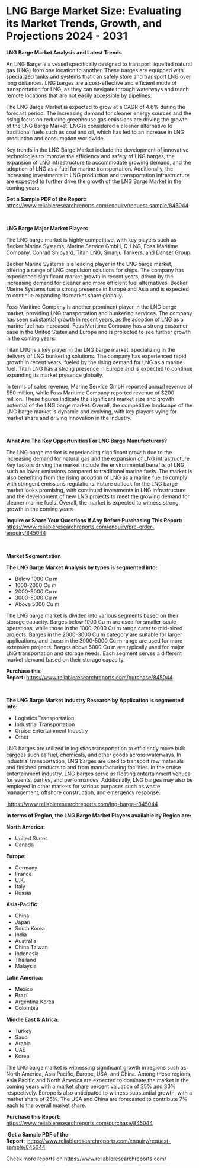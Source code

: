 <p><h1>LNG Barge Market Size: Evaluating its Market Trends, Growth, and Projections 2024 - 2031</h1></p><p><strong>LNG Barge Market Analysis and Latest Trends</strong></p>
<p><p>An LNG Barge is a vessel specifically designed to transport liquefied natural gas (LNG) from one location to another. These barges are equipped with specialized tanks and systems that can safely store and transport LNG over long distances. LNG barges are a cost-effective and efficient mode of transportation for LNG, as they can navigate through waterways and reach remote locations that are not easily accessible by pipelines.</p><p>The LNG Barge Market is expected to grow at a CAGR of 4.6% during the forecast period. The increasing demand for cleaner energy sources and the rising focus on reducing greenhouse gas emissions are driving the growth of the LNG Barge Market. LNG is considered a cleaner alternative to traditional fuels such as coal and oil, which has led to an increase in LNG production and consumption worldwide.</p><p>Key trends in the LNG Barge Market include the development of innovative technologies to improve the efficiency and safety of LNG barges, the expansion of LNG infrastructure to accommodate growing demand, and the adoption of LNG as a fuel for marine transportation. Additionally, the increasing investments in LNG production and transportation infrastructure are expected to further drive the growth of the LNG Barge Market in the coming years.</p></p>
<p><strong>Get a Sample PDF of the Report:&nbsp;</strong> <a href="https://www.reliableresearchreports.com/enquiry/request-sample/845044">https://www.reliableresearchreports.com/enquiry/request-sample/845044</a></p>
<p>&nbsp;</p>
<p><strong>LNG Barge Major Market Players</strong></p>
<p><p>The LNG barge market is highly competitive, with key players such as Becker Marine Systems, Marine Service GmbH, Q-LNG, Foss Maritime Company, Conrad Shipyard, Titan LNG, Sinanju Tankers, and Danser Group. </p><p>Becker Marine Systems is a leading player in the LNG barge market, offering a range of LNG propulsion solutions for ships. The company has experienced significant market growth in recent years, driven by the increasing demand for cleaner and more efficient fuel alternatives. Becker Marine Systems has a strong presence in Europe and Asia and is expected to continue expanding its market share globally.</p><p>Foss Maritime Company is another prominent player in the LNG barge market, providing LNG transportation and bunkering services. The company has seen substantial growth in recent years, as the adoption of LNG as a marine fuel has increased. Foss Maritime Company has a strong customer base in the United States and Europe and is projected to see further growth in the coming years.</p><p>Titan LNG is a key player in the LNG barge market, specializing in the delivery of LNG bunkering solutions. The company has experienced rapid growth in recent years, fueled by the rising demand for LNG as a marine fuel. Titan LNG has a strong presence in Europe and is expected to continue expanding its market presence globally.</p><p>In terms of sales revenue, Marine Service GmbH reported annual revenue of $50 million, while Foss Maritime Company reported revenue of $200 million. These figures indicate the significant market size and growth potential of the LNG barge market. Overall, the competitive landscape of the LNG barge market is dynamic and evolving, with key players vying for market share and driving innovation in the industry.</p></p>
<p>&nbsp;</p>
<p><strong>What Are The Key Opportunities For LNG Barge Manufacturers?</strong></p>
<p><p>The LNG barge market is experiencing significant growth due to the increasing demand for natural gas and the expansion of LNG infrastructure. Key factors driving the market include the environmental benefits of LNG, such as lower emissions compared to traditional marine fuels. The market is also benefiting from the rising adoption of LNG as a marine fuel to comply with stringent emissions regulations. Future outlook for the LNG barge market looks promising, with continued investments in LNG infrastructure and the development of new LNG projects to meet the growing demand for cleaner marine fuels. Overall, the market is expected to witness strong growth in the coming years.</p></p>
<p><strong>Inquire or Share Your Questions If Any Before Purchasing This Report:</strong> <a href="https://www.reliableresearchreports.com/enquiry/pre-order-enquiry/845044">https://www.reliableresearchreports.com/enquiry/pre-order-enquiry/845044</a></p>
<p>&nbsp;</p>
<p><strong>Market Segmentation</strong></p>
<p><strong>The LNG Barge Market Analysis by types is segmented into:</strong></p>
<p><ul><li>Below 1000 Cu m</li><li>1000-2000 Cu m</li><li>2000-3000 Cu m</li><li>3000-5000 Cu m</li><li>Above 5000 Cu m</li></ul></p>
<p><p>The LNG barge market is divided into various segments based on their storage capacity. Barges below 1000 Cu m are used for smaller-scale operations, while those in the 1000-2000 Cu m range cater to mid-sized projects. Barges in the 2000-3000 Cu m category are suitable for larger applications, and those in the 3000-5000 Cu m range are used for more extensive projects. Barges above 5000 Cu m are typically used for major LNG transportation and storage needs. Each segment serves a different market demand based on their storage capacity.</p></p>
<p><strong>Purchase this Report:&nbsp;</strong><a href="https://www.reliableresearchreports.com/purchase/845044">https://www.reliableresearchreports.com/purchase/845044</a></p>
<p>&nbsp;</p>
<p><strong>The LNG Barge Market Industry Research by Application is segmented into:</strong></p>
<p><ul><li>Logistics Transportation</li><li>Industrial Transportation</li><li>Cruise Entertainment Industry</li><li>Other</li></ul></p>
<p><p>LNG barges are utilized in logistics transportation to efficiently move bulk cargoes such as fuel, chemicals, and other goods across waterways. In industrial transportation, LNG barges are used to transport raw materials and finished products to and from manufacturing facilities. In the cruise entertainment industry, LNG barges serve as floating entertainment venues for events, parties, and performances. Additionally, LNG barges may also be employed in other markets for various purposes such as waste management, offshore construction, and emergency response.</p></p>
<p><a href="https://www.reliableresearchreports.com/lng-barge-r845044">&nbsp;https://www.reliableresearchreports.com/lng-barge-r845044</a></p>
<p><strong>In terms of Region, the LNG Barge Market Players available by Region are:</strong></p>
<p>
    <p> <strong> North America: </strong>
        <ul>
            <li>United States</li>
            <li>Canada</li>
        </ul>
        </p> 
    <p> <strong> Europe: </strong>
        <ul>
            <li>Germany</li>
            <li>France</li>
            <li>U.K.</li>
            <li>Italy</li>
            <li>Russia</li>
        </ul>
        </p> 
    <p> <strong> Asia-Pacific: </strong>
        <ul>
            <li>China</li>
            <li>Japan</li>
            <li>South Korea</li>
            <li>India</li>
            <li>Australia</li>
            <li>China Taiwan</li>
            <li>Indonesia</li>
            <li>Thailand</li>
            <li>Malaysia</li>
        </ul>
        </p> 
    <p> <strong> Latin America: </strong>
        <ul>
            <li>Mexico</li>
            <li>Brazil</li>
            <li>Argentina Korea</li>
            <li>Colombia</li>
        </ul>
        </p> 
    <p> <strong> Middle East & Africa: </strong>
        <ul>
            <li>Turkey</li>
            <li>Saudi</li>
            <li>Arabia</li>
            <li>UAE</li>
            <li>Korea</li>
        </ul>
    </p>
    </p>
<p><p>The LNG barge market is witnessing significant growth in regions such as North America, Asia Pacific, Europe, USA, and China. Among these regions, Asia Pacific and North America are expected to dominate the market in the coming years with a market share percent valuation of 35% and 30% respectively. Europe is also anticipated to witness substantial growth, with a market share of 25%. The USA and China are forecasted to contribute 7% each to the overall market share.</p></p>
<p><strong>Purchase this Report: </strong><a href="https://www.reliableresearchreports.com/purchase/845044">https://www.reliableresearchreports.com/purchase/845044</a></p>
<p>&nbsp;<strong>Get a Sample PDF of the Report:&nbsp;&nbsp;</strong><a href="https://www.reliableresearchreports.com/enquiry/request-sample/845044">https://www.reliableresearchreports.com/enquiry/request-sample/845044</a></p>
<p><strong></strong></p>
<p>Check more reports on <a href="https://www.reliableresearchreports.com/">https://www.reliableresearchreports.com/</a></p>